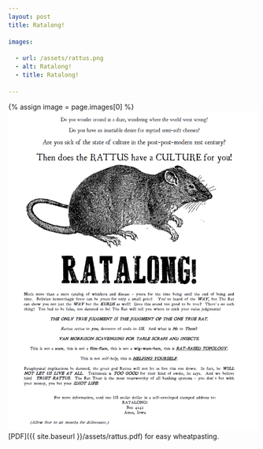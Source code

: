 ```yaml
---
layout: post
title: Ratalong!

images:

  - url: /assets/rattus.png
  - alt: Ratalong!
  - title: Ratalong!

---
```

<p></p> 


{% assign image = page.images[0] %}
![Ratalong!](/assets/rattus.png)
[PDF]({{ site.baseurl }}/assets/rattus.pdf) for easy wheatpasting.
